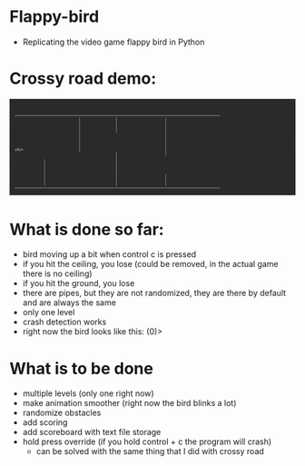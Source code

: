 # Flappy-bird
- Replicating the video game flappy bird in Python
# Crossy road demo:
![](flappy_bird_demo.gif)
# What is done so far:
- bird moving up a bit when control c is pressed
- if you hit the ceiling, you lose (could be removed, in the actual game there is no ceiling)
- if you hit the ground, you lose
- there are pipes, but they are not randomized, they are there by default and are always the same
- only one level
- crash detection works
- right now the bird looks like this: (0)>
# What is to be done
- multiple levels (only one right now)
- make animation smoother (right now the bird blinks a lot)
- randomize obstacles
- add scoring
- add scoreboard with text file storage
- hold press override (if you hold control + c the program will crash)
  - can be solved with the same thing that I did with crossy road
